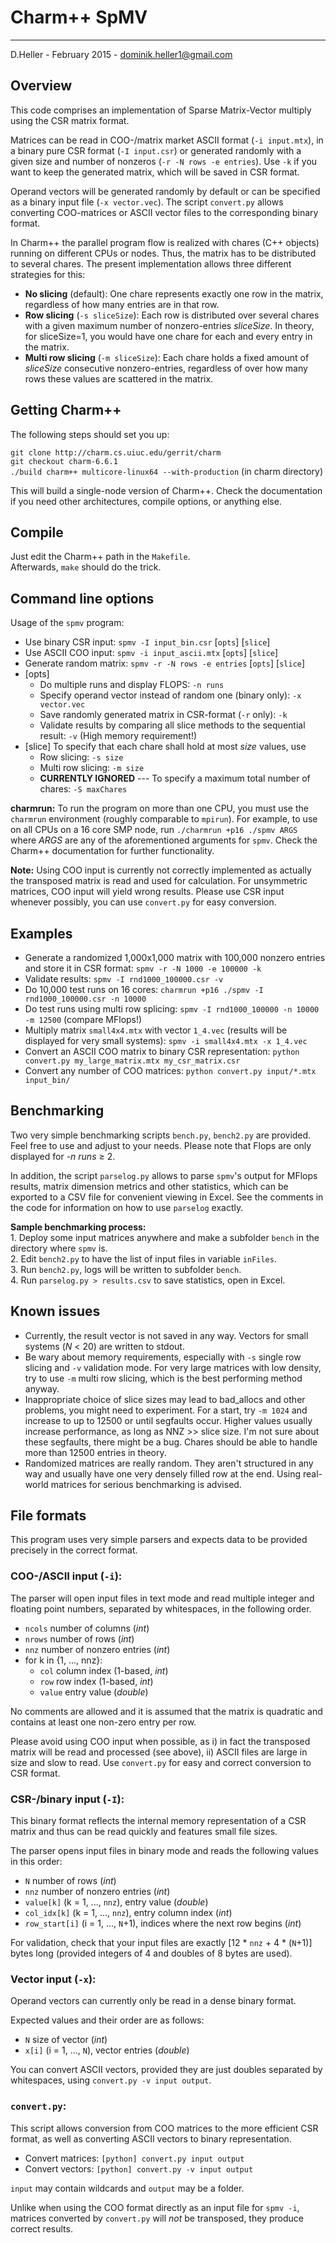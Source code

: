 # Charm++ SpMV #

----------
D.Heller - February 2015 - dominik.heller1@gmail.com

## Overview ##

This code comprises an implementation of Sparse Matrix-Vector multiply using the CSR matrix format.

Matrices can be read in COO-/matrix market ASCII format (`-i input.mtx`), in a binary pure CSR format (`-I input.csr`) or generated randomly with a given size and number of nonzeros (`-r -N rows -e entries`). Use `-k` if you want to keep the generated matrix, which will be saved in CSR format.

Operand vectors will be generated randomly by default or can be specified as a binary input file (`-x vector.vec`).
The script `convert.py` allows converting COO-matrices or ASCII vector files to the corresponding binary format.

In Charm++ the parallel program flow is realized with chares (C++ objects) running on different CPUs or nodes. Thus, the matrix has to be distributed to several chares.
The present implementation allows three different strategies for this:

- **No slicing** (default):
One chare represents exactly one row in the matrix, regardless of how many entries are in that row.
- **Row slicing** (`-s sliceSize`):
Each row is distributed over several chares with a given maximum number of nonzero-entries *sliceSize*. In theory, for sliceSize=1, you would have one chare for each and every entry in the matrix.
- **Multi row slicing** (`-m sliceSize`):
Each chare holds a fixed amount of *sliceSize* consecutive nonzero-entries, regardless of over how many rows these values are scattered in the matrix.


## Getting Charm++

The following steps should set you up:

`git clone http://charm.cs.uiuc.edu/gerrit/charm`  
`git checkout charm-6.6.1`  
`./build charm++ multicore-linux64 --with-production` (in charm directory)

This will build a single-node version of Charm++. Check the documentation if you need other architectures, compile options, or anything else.

## Compile ##

Just edit the Charm++ path in the `Makefile`.  
Afterwards, `make` should do the trick.


## Command line options ##

Usage of the `spmv` program:

- Use binary CSR input: `spmv -I input_bin.csr`      [`opts`] [`slice`]
- Use ASCII COO input: `spmv -i input_ascii.mtx`    [`opts`] [`slice`]
- Generate random matrix: `spmv -r -N rows -e entries` [`opts`] [`slice`]
- [opts]
  * Do multiple runs and display FLOPS: `-n runs`
  * Specify operand vector instead of random one (binary only): `-x vector.vec`
  * Save randomly generated matrix in CSR-format (`-r` only): `-k`
  * Validate results by comparing all slice methods to the sequential result: `-v`
    (High memory requirement!)
- [slice]
  To specify that each chare shall hold at most *size* values, use
  * Row slicing: `-s size`
  * Multi row slicing: `-m size`
  * **CURRENTLY IGNORED** --- To specify a maximum total number of chares: `-S maxChares`

**charmrun:** To run the program on more than one CPU, you must use the `charmrun` environment (roughly comparable to `mpirun`).
For example, to use on all CPUs on a 16 core SMP node, run `./charmrun +p16 ./spmv ARGS` where *ARGS* are any of the aforementioned arguments for `spmv`.
Check the Charm++ documentation for further functionality.


**Note:** Using COO input is currently not correctly implemented as actually the transposed matrix is read and used for calculation.
For unsymmetric matrices, COO input will yield wrong results.
Please use CSR input whenever possibly, you can use `convert.py` for easy conversion.

## Examples ##

- Generate a randomized 1,000x1,000 matrix with 100,000 nonzero entries and store it in CSR format: `spmv -r -N 1000 -e 100000 -k`
- Validate results: `spmv -I rnd1000_100000.csr -v`
- Do 10,000 test runs on 16 cores: `charmrun +p16 ./spmv -I rnd1000_100000.csr -n 10000`
- Do test runs using multi row splicing: `spmv -I rnd1000_100000 -n 10000 -m 12500` (compare MFlops!)
- Multiply matrix `small4x4.mtx` with vector `1_4.vec` (results will be displayed for very small systems): `spmv -i small4x4.mtx -x 1_4.vec`
- Convert an ASCII COO matrix to binary CSR representation: `python convert.py my_large_matrix.mtx my_csr_matrix.csr`
- Convert any number of COO matrices: `python convert.py input/*.mtx input_bin/`


## Benchmarking ##

Two very simple benchmarking scripts `bench.py`, `bench2.py` are provided.
Feel free to use and adjust to your needs.
Please note that Flops are only displayed for *-n runs* &ge; 2.

In addition, the script `parselog.py` allows to parse `spmv`'s output for MFlops results, matrix dimension metrics and other statistics, which can be exported to a CSV file for convenient viewing in Excel. See the comments in the code for information on how to use `parselog` exactly.

**Sample benchmarking process:**  
	1. Deploy some input matrices anywhere and make a subfolder `bench` in the directory where `spmv` is.  
	2. Edit `bench2.py` to have the list of input files in variable `inFiles`.  
	3. Run `bench2.py`, logs will be written to subfolder `bench`.  
	4. Run `parselog.py > results.csv` to save statistics, open in Excel.


## Known issues ##

* Currently, the result vector is not saved in any way. Vectors for small systems (*N* < 20) are written to stdout.
* Be wary about memory requirements, especially with `-s` single row slicing and `-v` validation mode. For very large matrices with low density, try to use `-m` multi row slicing, which is the best performing method anyway.
* Inappropriate choice of slice sizes may lead to bad_allocs and other problems, you might need to experiment. For a start, try `-m 1024` and increase to up to 12500 or until segfaults occur. Higher values usually increase performance, as long as NNZ >> slice size.
I'm not sure about these segfaults, there might be a bug. Chares should be able to handle more than 12500 entries in theory.
* Randomized matrices are really random. They aren't structured in any way and usually have one very densely filled row at the end. Using real-world matrices for serious benchmarking is advised.


## File formats ##

This program uses very simple parsers and expects data to be provided precisely in the correct format.

### COO-/ASCII input (`-i`): ###
The parser will open input files in text mode and read multiple integer and floating point numbers, separated by whitespaces, in the following order.

- `ncols` number of columns (*int*)
- `nrows` number of rows (*int*)
- `nnz` number of nonzero entries (*int*)
- for k in {1, ..., nnz}:
  * `col` column index (1-based, *int*)
  * `row` row index (1-based, *int*)
  * `value` entry value (*double*)

No comments are allowed and it is assumed that the matrix is quadratic and contains at least one non-zero entry per row.

Please avoid using COO input when possible, as i) in fact the transposed matrix will be read and processed (see above), ii) ASCII files are large in size and slow to read. Use `convert.py` for easy and correct conversion to CSR format.

### CSR-/binary input (`-I`): ###
This binary format reflects the internal memory representation of a CSR matrix and thus can be read quickly and features small file sizes.

The parser opens input files in binary mode and reads the following values in this order:

- `N` number of rows (*int*)
- `nnz` number of nonzero entries (*int*)
- `value[k]` (k = 1, ..., `nnz`),  entry value (*double*)
- `col_idx[k]` (k = 1, ..., `nnz`),  entry column index (*int*)
- `row_start[i]` (i = 1, ..., `N`+1),  indices where the next row begins (*int*)

For validation, check that your input files are exactly [12 * `nnz` + 4 * (`N`+1)] bytes long (provided integers of 4 and doubles of 8 bytes are used).


### Vector input (`-x`): ###

Operand vectors can currently only be read in a dense binary format.

Expected values and their order are as follows:

- `N` size of vector (*int*)
- `x[i]` (i = 1, ..., `N`), vector entries (*double*)

You can convert ASCII vectors, provided they are just doubles separated by whitespaces, using `convert.py -v input output`.


### `convert.py`: ###

This script allows conversion from COO matrices to the more efficient CSR format, as well as converting ASCII vectors to binary representation.

- Convert matrices: `[python] convert.py input output`
- Convert vectors: `[python] convert.py -v input output`

`input` may contain wildcards and `output` may be a folder.

Unlike when using the COO format directly as an input file for `spmv -i`, matrices converted by `convert.py` will *not* be transposed, they produce correct results.